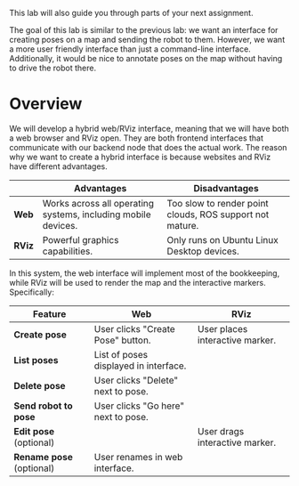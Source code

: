This lab will also guide you through parts of your next assignment.

The goal of this lab is similar to the previous lab: we want an interface for creating poses on a map and sending the robot to them.
However, we want a more user friendly interface than just a command-line interface.
Additionally, it would be nice to annotate poses on the map without having to drive the robot there.

# Overview
We will develop a hybrid web/RViz interface, meaning that we will have both a web browser and RViz open.
They are both frontend interfaces that communicate with our backend node that does the actual work.
The reason why we want to create a hybrid interface is because websites and RViz have different advantages.

| | **Advantages** | **Disadvantages** |
| --- | --- | --- |
| **Web** | Works across all operating systems, including mobile devices. | Too slow to render point clouds, ROS support not mature. |
| **RViz** | Powerful graphics capabilities. | Only runs on Ubuntu Linux Desktop devices. |

In this system, the web interface will implement most of the bookkeeping, while RViz will be used to render the map and the interactive markers.
Specifically:

| **Feature** | **Web** | **RViz** |
| --- | --- | --- |
| **Create pose** | User clicks "Create Pose" button. | User places interactive marker. |
| **List poses** | List of poses displayed in interface. | |
| **Delete pose** | User clicks "Delete" next to pose. | |
| **Send robot to pose** | User clicks "Go here" next to pose. | |
| **Edit pose** (optional) | | User drags interactive marker. |
| **Rename pose** (optional) | User renames in web interface. | |

